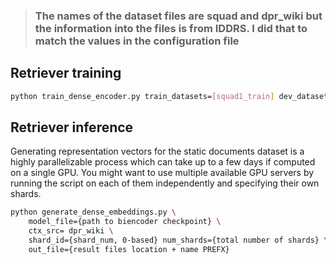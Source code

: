 > ### The names of the dataset files are squad and dpr_wiki but the information into the files is from IDDRS. I did that to match the values in the configuration file

## Retriever training
```bash
python train_dense_encoder.py train_datasets=[squad1_train] dev_datasets=[squad1_dev] train=biencoder_local output_dir=output
```

## Retriever inference

Generating representation vectors for the static documents dataset is a highly parallelizable process which can take up to a few days if computed on a single GPU. You might want to use multiple available GPU servers by running the script on each of them independently and specifying their own shards.

```bash
python generate_dense_embeddings.py \
	model_file={path to biencoder checkpoint} \
	ctx_src= dpr_wiki \
	shard_id={shard_num, 0-based} num_shards={total number of shards} \
	out_file={result files location + name PREFX}	
```


